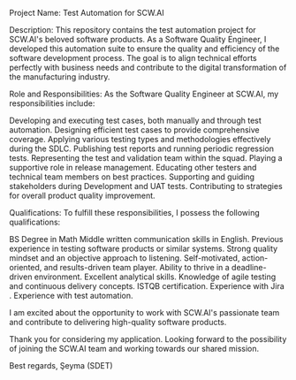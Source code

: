 Project Name: Test Automation for SCW.AI

Description:
This repository contains the test automation project for SCW.AI's beloved software products. As a Software Quality Engineer, I developed this automation suite to ensure the quality and efficiency of the software development process. The goal is to align technical efforts perfectly with business needs and contribute to the digital transformation of the manufacturing industry.

Role and Responsibilities:
As the Software Quality Engineer at SCW.AI, my responsibilities include:

Developing and executing test cases, both manually and through test automation.
Designing efficient test cases to provide comprehensive coverage.
Applying various testing types and methodologies effectively during the SDLC.
Publishing test reports and running periodic regression tests.
Representing the test and validation team within the squad.
Playing a supportive role in release management.
Educating other testers and technical team members on best practices.
Supporting and guiding stakeholders during Development and UAT tests.
Contributing to strategies for overall product quality improvement.

Qualifications:
To fulfill these responsibilities, I possess the following qualifications:

BS Degree in Math
Middle written communication skills in English.
Previous experience in testing software products or similar systems.
Strong quality mindset and an objective approach to listening.
Self-motivated, action-oriented, and results-driven team player.
Ability to thrive in a deadline-driven environment.
Excellent analytical skills.
Knowledge of agile testing and continuous delivery concepts.
ISTQB certification.
Experience with Jira .
Experience with test automation.

I am excited about the opportunity to work with SCW.AI's passionate team and contribute to delivering high-quality software products.

Thank you for considering my application. Looking forward to the possibility of joining the SCW.AI team and working towards our shared mission.

Best regards,
Şeyma (SDET)